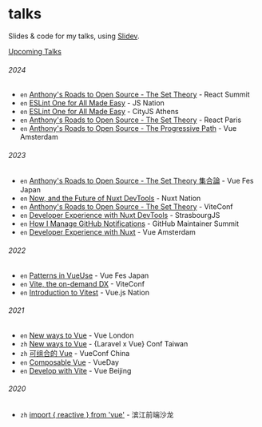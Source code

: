 # talks

Slides &amp; code for my talks, using [Slidev](https://sli.dev).

[Upcoming Talks](https://antfu.me/talks)

###### 2024

- `en` [Anthony's Roads to Open Source - The Set Theory](./2024-06-14) - React Summit
- `en` [ESLint One for All Made Easy](./2024-06-13) - JS Nation
- `en` [ESLint One for All Made Easy](./2024-06-08) - CityJS Athens
- `en` [Anthony's Roads to Open Source - The Set Theory](./2024-03-22) - React Paris
- `en` [Anthony's Roads to Open Source - The Progressive Path](./2024-02-29) - Vue Amsterdam

###### 2023

- `en` [Anthony's Roads to Open Source - The Set Theory 集合論](./2023-10-28) - Vue Fes Japan
- `en` [Now, and the Future of Nuxt DevTools](./2023-10-18) - Nuxt Nation
- `en` [Anthony's Roads to Open Source - The Set Theory](./2023-10-05) - ViteConf
- `en` [Developer Experience with Nuxt DevTools](./2023-05-25) - StrasbourgJS
- `en` [How I Manage GitHub Notifications](./2023-05-17) - GitHub Maintainer Summit
- `en` [Developer Experience with Nuxt](./2023-02-09) - Vue Amsterdam

###### 2022

- `en` [Patterns in VueUse](./2022-10-16) - Vue Fes Japan
- `en` [Vite, the on-demand DX](./2022-10-11) - ViteConf
- `en` [Introduction to Vitest](./2022-01-26) - Vue.js Nation

###### 2021

- `en` [New ways to Vue](./2021-10-20) - Vue London
- `zh` [New ways to Vue](./2021-10-17) - {Laravel x Vue} Conf Taiwan
- `zh` [可组合的 Vue](./2021-05-22) - VueConf China
- `en` [Composable Vue](./2021-04-29) - VueDay
- `en` [Develop with Vite](./2021-03-28) - Vue Beijing

###### 2020

- `zh` [import { reactive } from 'vue'](./2020-09-26) - 滨江前端沙龙
